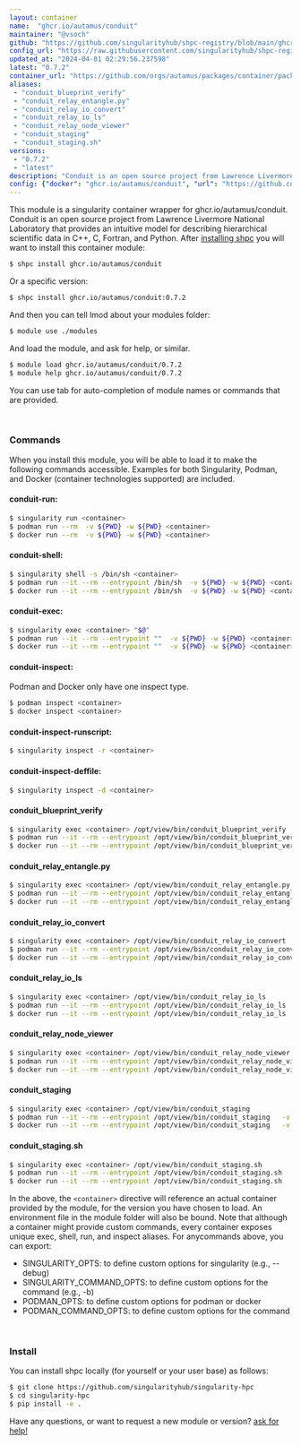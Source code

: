 ```yaml
---
layout: container
name:  "ghcr.io/autamus/conduit"
maintainer: "@vsoch"
github: "https://github.com/singularityhub/shpc-registry/blob/main/ghcr.io/autamus/conduit/container.yaml"
config_url: "https://raw.githubusercontent.com/singularityhub/shpc-registry/main/ghcr.io/autamus/conduit/container.yaml"
updated_at: "2024-04-01 02:29:56.237598"
latest: "0.7.2"
container_url: "https://github.com/orgs/autamus/packages/container/package/conduit"
aliases:
 - "conduit_blueprint_verify"
 - "conduit_relay_entangle.py"
 - "conduit_relay_io_convert"
 - "conduit_relay_io_ls"
 - "conduit_relay_node_viewer"
 - "conduit_staging"
 - "conduit_staging.sh"
versions:
 - "0.7.2"
 - "latest"
description: "Conduit is an open source project from Lawrence Livermore National Laboratory that provides an intuitive model for describing hierarchical scientific data in C++, C, Fortran, and Python."
config: {"docker": "ghcr.io/autamus/conduit", "url": "https://github.com/orgs/autamus/packages/container/package/conduit", "maintainer": "@vsoch", "description": "Conduit is an open source project from Lawrence Livermore National Laboratory that provides an intuitive model for describing hierarchical scientific data in C++, C, Fortran, and Python.", "latest": {"0.7.2": "sha256:229cddc031a67d7a75f7bf90b22ac82c88b5ae12c58663397fab18c7e5608b72"}, "tags": {"0.7.2": "sha256:229cddc031a67d7a75f7bf90b22ac82c88b5ae12c58663397fab18c7e5608b72", "latest": "sha256:229cddc031a67d7a75f7bf90b22ac82c88b5ae12c58663397fab18c7e5608b72"}, "aliases": {"conduit_blueprint_verify": "/opt/view/bin/conduit_blueprint_verify", "conduit_relay_entangle.py": "/opt/view/bin/conduit_relay_entangle.py", "conduit_relay_io_convert": "/opt/view/bin/conduit_relay_io_convert", "conduit_relay_io_ls": "/opt/view/bin/conduit_relay_io_ls", "conduit_relay_node_viewer": "/opt/view/bin/conduit_relay_node_viewer", "conduit_staging": "/opt/view/bin/conduit_staging", "conduit_staging.sh": "/opt/view/bin/conduit_staging.sh"}}
---
```


This module is a singularity container wrapper for ghcr.io/autamus/conduit.
Conduit is an open source project from Lawrence Livermore National Laboratory that provides an intuitive model for describing hierarchical scientific data in C++, C, Fortran, and Python.
After [installing shpc](#install) you will want to install this container module:


```bash
$ shpc install ghcr.io/autamus/conduit
```

Or a specific version:

```bash
$ shpc install ghcr.io/autamus/conduit:0.7.2
```

And then you can tell lmod about your modules folder:

```bash
$ module use ./modules
```

And load the module, and ask for help, or similar.

```bash
$ module load ghcr.io/autamus/conduit/0.7.2
$ module help ghcr.io/autamus/conduit/0.7.2
```

You can use tab for auto-completion of module names or commands that are provided.

<br>

### Commands

When you install this module, you will be able to load it to make the following commands accessible.
Examples for both Singularity, Podman, and Docker (container technologies supported) are included.

#### conduit-run:

```bash
$ singularity run <container>
$ podman run --rm  -v ${PWD} -w ${PWD} <container>
$ docker run --rm  -v ${PWD} -w ${PWD} <container>
```

#### conduit-shell:

```bash
$ singularity shell -s /bin/sh <container>
$ podman run --it --rm --entrypoint /bin/sh  -v ${PWD} -w ${PWD} <container>
$ docker run --it --rm --entrypoint /bin/sh  -v ${PWD} -w ${PWD} <container>
```

#### conduit-exec:

```bash
$ singularity exec <container> "$@"
$ podman run --it --rm --entrypoint ""  -v ${PWD} -w ${PWD} <container> "$@"
$ docker run --it --rm --entrypoint ""  -v ${PWD} -w ${PWD} <container> "$@"
```

#### conduit-inspect:

Podman and Docker only have one inspect type.

```bash
$ podman inspect <container>
$ docker inspect <container>
```

#### conduit-inspect-runscript:

```bash
$ singularity inspect -r <container>
```

#### conduit-inspect-deffile:

```bash
$ singularity inspect -d <container>
```


#### conduit_blueprint_verify

```bash
$ singularity exec <container> /opt/view/bin/conduit_blueprint_verify
$ podman run --it --rm --entrypoint /opt/view/bin/conduit_blueprint_verify   -v ${PWD} -w ${PWD} <container> -c " $@"
$ docker run --it --rm --entrypoint /opt/view/bin/conduit_blueprint_verify   -v ${PWD} -w ${PWD} <container> -c " $@"
```


#### conduit_relay_entangle.py

```bash
$ singularity exec <container> /opt/view/bin/conduit_relay_entangle.py
$ podman run --it --rm --entrypoint /opt/view/bin/conduit_relay_entangle.py   -v ${PWD} -w ${PWD} <container> -c " $@"
$ docker run --it --rm --entrypoint /opt/view/bin/conduit_relay_entangle.py   -v ${PWD} -w ${PWD} <container> -c " $@"
```


#### conduit_relay_io_convert

```bash
$ singularity exec <container> /opt/view/bin/conduit_relay_io_convert
$ podman run --it --rm --entrypoint /opt/view/bin/conduit_relay_io_convert   -v ${PWD} -w ${PWD} <container> -c " $@"
$ docker run --it --rm --entrypoint /opt/view/bin/conduit_relay_io_convert   -v ${PWD} -w ${PWD} <container> -c " $@"
```


#### conduit_relay_io_ls

```bash
$ singularity exec <container> /opt/view/bin/conduit_relay_io_ls
$ podman run --it --rm --entrypoint /opt/view/bin/conduit_relay_io_ls   -v ${PWD} -w ${PWD} <container> -c " $@"
$ docker run --it --rm --entrypoint /opt/view/bin/conduit_relay_io_ls   -v ${PWD} -w ${PWD} <container> -c " $@"
```


#### conduit_relay_node_viewer

```bash
$ singularity exec <container> /opt/view/bin/conduit_relay_node_viewer
$ podman run --it --rm --entrypoint /opt/view/bin/conduit_relay_node_viewer   -v ${PWD} -w ${PWD} <container> -c " $@"
$ docker run --it --rm --entrypoint /opt/view/bin/conduit_relay_node_viewer   -v ${PWD} -w ${PWD} <container> -c " $@"
```


#### conduit_staging

```bash
$ singularity exec <container> /opt/view/bin/conduit_staging
$ podman run --it --rm --entrypoint /opt/view/bin/conduit_staging   -v ${PWD} -w ${PWD} <container> -c " $@"
$ docker run --it --rm --entrypoint /opt/view/bin/conduit_staging   -v ${PWD} -w ${PWD} <container> -c " $@"
```


#### conduit_staging.sh

```bash
$ singularity exec <container> /opt/view/bin/conduit_staging.sh
$ podman run --it --rm --entrypoint /opt/view/bin/conduit_staging.sh   -v ${PWD} -w ${PWD} <container> -c " $@"
$ docker run --it --rm --entrypoint /opt/view/bin/conduit_staging.sh   -v ${PWD} -w ${PWD} <container> -c " $@"
```



In the above, the `<container>` directive will reference an actual container provided
by the module, for the version you have chosen to load. An environment file in the
module folder will also be bound. Note that although a container
might provide custom commands, every container exposes unique exec, shell, run, and
inspect aliases. For anycommands above, you can export:

 - SINGULARITY_OPTS: to define custom options for singularity (e.g., --debug)
 - SINGULARITY_COMMAND_OPTS: to define custom options for the command (e.g., -b)
 - PODMAN_OPTS: to define custom options for podman or docker
 - PODMAN_COMMAND_OPTS: to define custom options for the command

<br>

### Install

You can install shpc locally (for yourself or your user base) as follows:

```bash
$ git clone https://github.com/singularityhub/singularity-hpc
$ cd singularity-hpc
$ pip install -e .
```

Have any questions, or want to request a new module or version? [ask for help!](https://github.com/singularityhub/singularity-hpc/issues)